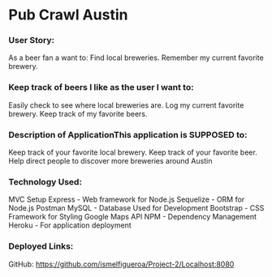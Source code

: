# Pub Crawl Austin 

### User Story:
As a beer fan a want to:
Find local breweries. Remember my current favorite brewery. 

### Keep track of beers I like as the user I want to:

Easily check to see where local breweries are.
Log my current favorite brewery.
Keep track of my favorite beers.

### Description of ApplicationThis application is SUPPOSED to:

Keep track of your favorite local brewery.
Keep track of your favorite beer.
Help direct people to discover more breweries around Austin

### Technology Used:

MVC Setup
Express - Web framework for Node.js
Sequelize - ORM for Node.js
Postman
MySQL - Database Used for Development
Bootstrap - CSS Framework for Styling
Google Maps API
NPM - Dependency Management
Heroku - For application deployment

### Deployed Links:

GitHub: https://github.com/ismelfigueroa/Project-2/Localhost:8080

